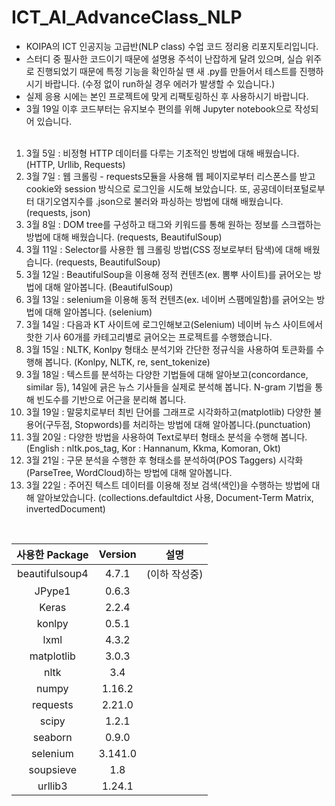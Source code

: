 # ICT_AI_AdvanceClass_NLP
* KOIPA의 ICT 인공지능 고급반(NLP class) 수업 코드 정리용 리포지토리입니다.<br>
* 스터디 중 필사한 코드이기 때문에 설명용 주석이 난잡하게 달려 있으며, 실습 위주로 진행되었기 때문에 특정 기능을 확인하실 땐 새 .py를 만들어서 테스트를 진행하시기 바랍니다. (수정 없이 run하실 경우 에러가 발생할 수 있습니다.) <br>
* 실제 응용 시에는 본인 프로젝트에 맞게 리팩토링하신 후 사용하시기 바랍니다.<br>
* 3월 19일 이후 코드부터는 유지보수 편의를 위해 Jupyter notebook으로 작성되어 있습니다.<br><br>

1. 3월 5일 : 비정형 HTTP 데이터를 다루는 기초적인 방법에 대해 배웠습니다. (HTTP, Urllib, Requests)
2. 3월 7일 : 웹 크롤링 - requests모듈을 사용해 웹 페이지로부터 리스폰스를 받고 cookie와 session 방식으로 로그인을 시도해 보았습니다. 또, 공공데이터포털로부터 대기오염지수를 .json으로 불러와 파싱하는 방법에 대해 배웠습니다. (requests, json)
3. 3월 8일 : DOM tree를 구성하고 태그와 키워드를 통해 원하는 정보를 스크랩하는 방법에 대해 배웠습니다. (requests, BeautifulSoup)
4. 3월 11일 : Selector를 사용한 웹 크롤링 방법(CSS 정보로부터 탐색)에 대해 배웠습니다. (requests, BeautifulSoup)
5. 3월 12일 : BeautifulSoup을 이용해 정적 컨텐츠(ex. 뽐뿌 사이트)를 긁어오는 방법에 대해 알아봅니다. (BeautifulSoup)
6. 3월 13일 : selenium을 이용해 동적 컨텐츠(ex. 네이버 스팸메일함)를 긁어오는 방법에 대해 알아봅니다. (selenium)
7. 3월 14일 : 다음과 KT 사이트에 로그인해보고(Selenium) 네이버 뉴스 사이트에서 핫한 기사 60개를 카테고리별로 긁어오는 프로젝트를 수행했습니다. 
8. 3월 15일 : NLTK, Konlpy 형태소 분석기와 간단한 정규식을 사용하여 토큰화를 수행해 봅니다. (Konlpy, NLTK, re, sent_tokenize)
9. 3월 18일 : 텍스트를 분석하는 다양한 기법들에 대해 알아보고(concordance, similar 등), 14일에 긁은 뉴스 기사들을 실제로 분석해 봅니다. N-gram 기법을 통해 빈도수를 기반으로 어근을 분리해 봅니다. 
10. 3월 19일 : 말뭉치로부터 최빈 단어를 그래프로 시각화하고(matplotlib) 다양한 불용어(구두점, Stopwords)를 처리하는 방법에 대해 알아봅니다.(punctuation)
11. 3월 20일 : 다양한 방법을 사용하여 Text로부터 형태소 분석을 수행해 봅니다. (English : nltk.pos_tag, Kor : Hannanum, Kkma, Komoran, Okt)
12. 3월 21일 : 구문 분석을 수행한 후 형태소를 분석하여(POS Taggers) 시각화(ParseTree, WordCloud)하는 방법에 대해 알아봅니다. 
13. 3월 22일 : 주어진 텍스트 데이터를 이용해 정보 검색(색인)을 수행하는 방법에 대해 알아보았습니다. (collections.defaultdict 사용, Document-Term Matrix, invertedDocument)

<br>

| 사용한 Package | Version | 설명 |
|:-------:|:-------:|:-------:|
|   beautifulsoup4    |   4.7.1    |(이하 작성중)|
|   JPype1    |   0.6.3    ||
|   Keras    |   2.2.4   ||
|   konlpy      |   0.5.1   ||
|   lxml    |   4.3.2    ||
|   matplotlib    |   3.0.3    ||
|   nltk      |   3.4    ||
|   numpy      |   1.16.2    ||
|   requests    |  2.21.0    ||
|   scipy     |   1.2.1   ||
|   seaborn     |   0.9.0   ||
|   selenium     |   3.141.0   ||
|   soupsieve     |   1.8   ||
|   urllib3      |   1.24.1   ||
